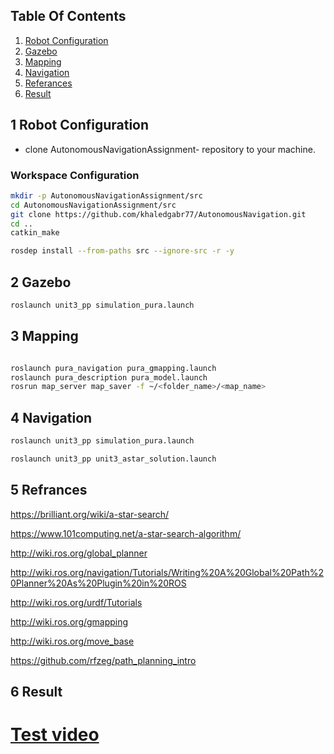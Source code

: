 ## Table Of Contents <a name="top"></a>

1. [Robot Configuration](#1)
2. [Gazebo](#2)   
3. [Mapping](#3)    
4. [Navigation](#4)    
5. [Referances](#5)    
6. [Result](#6)    


## 1 Robot Configuration <a name="1"></a>


- clone AutonomousNavigationAssignment- repository to your machine.


### Workspace Configuration
```bash
mkdir -p AutonomousNavigationAssignment/src
cd AutonomousNavigationAssignment/src
git clone https://github.com/khaledgabr77/AutonomousNavigation.git
cd ..
catkin_make
```

```bash
rosdep install --from-paths src --ignore-src -r -y
```



## 2 Gazebo <a name="2"></a>
```bash
roslaunch unit3_pp simulation_pura.launch
```

## 3 Mapping <a name="3"></a>

```bash

roslaunch pura_navigation pura_gmapping.launch
roslaunch pura_description pura_model.launch
rosrun map_server map_saver -f ~/<folder_name>/<map_name>
```


## 4 Navigation <a name="4"></a>

```bash
roslaunch unit3_pp simulation_pura.launch

roslaunch unit3_pp unit3_astar_solution.launch 
```


## 5 Refrances <a name="5"></a>

https://brilliant.org/wiki/a-star-search/

https://www.101computing.net/a-star-search-algorithm/

http://wiki.ros.org/global_planner

http://wiki.ros.org/navigation/Tutorials/Writing%20A%20Global%20Path%20Planner%20As%20Plugin%20in%20ROS

http://wiki.ros.org/urdf/Tutorials

http://wiki.ros.org/gmapping

http://wiki.ros.org/move_base

https://github.com/rfzeg/path_planning_intro


## 6 Result <a name="6"></a>

# [Test video](https://www.youtube.com/watch?v=VtYBRn420Fw) 

